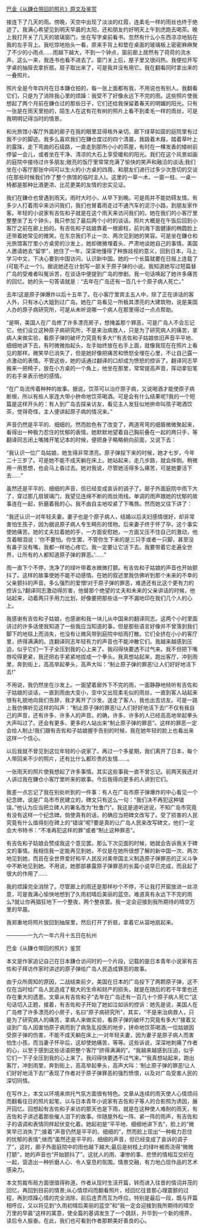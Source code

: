 [巴金《从鎌仓带回的照片》原文及鉴赏](https://www.vrrw.net/wx/8927.html)

接连下了几天的雨。傍晚，天空中出现了淡淡的红霞，连柔毛一样的雨丝也终于绝迹了。我满心希望见到明天早晨的太阳，还和朋友约好明天上午到虎跑去喝茶。晚上我打开关了几天的玻璃窗门，坐在写字桌前看书。忽然有什么小东西凉凉地贴在我的左手背上。我吃惊地抬头一看，原来手背上和垫在桌面的玻璃板上密密麻麻聚了不少的小雨点……雨越下越大，不到一个钟点，窗前廊上居然有了荷荷的流水声。这么一来，我连书也看不进去了。窗门关上后，屋子里又很闷热。我便拉开写字桌的抽屉去拿折扇。扇子取出来了，可是我并没有用它。我在翻看同时拿出来的一叠照片。

照片全是今年四月在日本鎌仓拍的，每一张上面都有我，不用说也有别人。我翻看它们，只是为了消除我心里的烦躁：我受不了好像永远下不完的雨。这些照片使我想起了两个月前在鎌仓过的那些日子，它们还给我保留着春天的明媚的阳光。只有一张是在雨天里拍的，陌生人在这有花有树的照片上看不到柔毛一样的雨丝，可是我明明记得当时的情景。

和光旅馆小客厅外面的廊子在我的眼里显得格外亲切。廊下绿草如茵的庭院里有过我不少的脚迹。我多么喜欢我们在鎌仓度过的四个清晨，我趿着木屐，踏着草叶上的露珠，走下弯曲的石级路，一直走到那所小小的茶屋，有时在一棵发香的矮树前停留一会儿，或者坐在干净、清凉的大石上享受暖和的阳光。我们在这个风景如画的庭院中接待过许多朋友;敞亮的饭厅里常常充满了愉快的笑声和融洽的谈话;我们坐在小客厅那张中间可以生火的小方桌的四周，和朋友们进行过多少次恳切的交谈(在那些时候我们作了整个旅馆的临时主人)。这里的一草一木、一窗一柱、一桌一椅都是那种比酒更浓、比花更美的友情的忠实见证。



我们在鎌仓也曾遇到雨天。雨时大时小，从早下到晚。可是雨并不能妨碍友情。有多少人打着雨伞来访问我们，我们也冒着雨走过不通汽车的泥泞小路，到朋友家作客。年轻的小说家有吉佐和子就是在这个雨天来访问我们的。她在我们的小客厅里整整坐了五个钟头，我只参加了最后两个小时的谈话。照片大概是在午饭后回到小客厅之前在廊上拍的。有吉佐和子姑娘靠着一根廊柱，前刘海下面健康的椭圆脸上还带着她常见的微笑。在东京我们不止一次、两次见到她的笑容。可是坐在鎌仓和光旅馆客厅里小方桌旁的沙发上，她却微微埋着头、严肃地谈她自己的事情。美国人邀请她去“留学”，她住了一年，深深地懂得了种族歧视的意义，回到日本，马上学习中文，下决心要到中国访问，认识新中国。她的一个长篇就要在日报上连载了(可能不止一个)。据说她还在计划写一部关于原子弹的小说。我知道她写过短篇替广岛的受难者叫冤诉苦，在谈话中便提到广岛的惨剧。我一句话唤起了她许多痛苦的回忆。她的头一句答语就是：“去年在广岛还有一百几十个原子病人死亡。”

去年!这是原子弹爆炸以后十五年了。在小客厅里宾主五人中，除了正在讲话的客人外，只有冰心大姐到过广岛。她在广岛看见一所极其漂亮的大建筑物，说是美国人办的原子病研究所，可是从未听说哪一个病人在那里得过一点点帮助。

“是啊，美国人在广岛修了许多漂亮房子，想掩盖那个罪恶，可是广岛人不会忘记它。他们设立这种原子病研究所，不是来治病救人，只是为了研究病人的痛苦，拿病人来做实验，看原子弹的破坏力究竟有多大!”有吉佐和子姑娘依旧声音平平地、细细地讲下去，有时微微抬起头，左手始终放在右手上面，就像我现在在照片上看见的那样。微笑早已消失了，但是她好像把痛苦和愤怒全埋在心里，不让自己露一点激动的表情。不管这些，她的话通过翻译的口却成为愤怒的控诉了。翻译同志早搬来一把椅子，放在小方桌的一个角上，他坐在那里，常常提高声音，挥动拿铅笔的右手来表示他的感情。

“在广岛流传着种种的故事。据说，饮茶可以治疗原子病，又说喝酒才能使原子病断根，所以有些人家连大带小拚命地饮茶喝酒。可是会有什么结果呢?我的一个短篇是这样开头的：有人到广岛去探亲访友，看见主人发狂似地拚命叫孩子喝酒饮茶，觉得奇怪，主人便讲起原子病的情况来。”

声音仍然是平平的、细细的。然而脸色有了改变了，两道弯弯的细眉微微聚起来，看得出一种极力忍住的忧郁的表情。她默默地望着自己胸前叠在一起的两只手，等翻译同志闭上嘴摊开笔记本的时候，便把身子略略俯向前面，又说下去：

“我认识一位广岛姑娘，她生得非常漂亮。原子弹投下来的时候，她才七岁，今年二十三岁了。可是她不能不成天躺在床上。她站起来，走几步路，就会摔倒。稍微用一用思想，也会马上昏过去。她对我说，尽管她活得多么痛苦，可是她要活下去……”

虽然还是平平的、细细的声音，但已经变成哀诉的调子了。廊子外面庭院中雨下大了，穿过那几扇玻璃门，我望见连绵不断的雨丝雨线。单调的雨声跟她的忧郁的故事连在一起，折磨着我的心。我不由自主地咬紧了下嘴唇。然而她又往下讲了：

“我还认识一对年轻夫妻。妻子也是个原子病人，结婚以后夫妇感情很好，却非常害怕生孩子，因为据说原子病人专生畸形的怪物。后来妻子终于怀了孕。这个事实使她痛苦。她的丈夫拉着她的手，一方面安慰她，一方面又压不住自己的激动，他含着眼泪说：‘你不要怕。你生罢，不管你生下来的是三只手或者一只脚，甚至没有鼻子没有嘴，我都一样地心疼它。我一定要让它活下去。我要带着它走遍全世界，让所有的人都知道原子弹的罪恶。’……”

雨一直下个不停，洗净了的绿叶带着水微微打颤。有吉佐和子姑娘的声音也开始颤抖了。这样的故事使她不能不动感情。在她的叙述里我仿佛听到那个未来的不幸的父亲颤抖的声音。多么强烈的爱憎!对于原子弹的罪恶，难道还有比这个更有力的控诉么?翻译同志激动得厉害，他替那个绝望的丈夫和未来的父亲讲话的时候，他站起来，动着两只手用力比划，好像要把那些话一字不漏地印在我们几个人的心上。

我感谢有吉佐和子姑娘，也感谢和我一块儿从中国来的翻译同志。这两个小时里面讲过的许多话使我知道了一些我应当知道的事。但是那些语言好像并不曾落到我们脚下的地毯上而消失，也没有让微风带到庭院中给雨打散。它们全挤在小小的客厅里，挤得满满的。连翻译同志年轻有力的声音也不能冲散它们。我越来越感到压迫，似乎它们一下子全压到我的心上来了。我闷得快要透不过气来。我不但把下嘴唇咬得更紧，我还把右手紧紧地捏成一个拳头。我真想站起来，跑出客厅，冲到雨里，奔到街上，高高举起拳头，高声大叫：“制止原子弹的罪恶!让人们好好地活下去!”

不用说，我仍然坐在沙发上。一面望着廊外下不完的雨，一面静静地倾听有吉佐和子姑娘的谈话，一直到雨由大变小，空中又出现柔毛似的雨丝，一直到客人站起来很有礼貌地向我们告辞，我才离开了沙发。送走了客人，我也出去访友。可是一路上我仿佛听见这样的叫声：“制止原子弹的罪恶!让人们好好地活下去!”不仅有我自己的声音，还有许多、许多人的声音。的确，许多、许多的人已经高高地举起拳头大声叫过了。还会有更多、更多的人站出来“制止原子弹的罪恶”。这样的罪恶一定会给人制止!我们跟有吉佐和子姑娘握手告别的时候，我在她年轻的脸上也看出来这样一个信心。

以后我就不曾见到这位年轻的小说家了。再过一个多星期，我们离开了日本，每个人带回来不少的照片，还有比什么都珍贵的友情……。

一张雨天的照片使我想起了许多事情。其实这些事我一直不曾忘记。前两天我还对人讲过我在鎌仓小客厅里听来的故事。今后我得向更多的人讲到它们。

我差一点忘记了我在别处听到的一件事：有人在广岛市原子弹爆炸的中心看见一个纪念碑，说是广岛市市民建立的，碑文只有这么一句：“我们决不再犯这种错误。”他认为应当把立碑人的署名改为“杜鲁门”。我这是道听途说，不知广岛市究竟有没有这样一个纪念碑。倘使真有的话，的确应当把碑文改写了。受了损害的人民究竟有什么值得刻在碑上的“错误”呢?要是真的让广岛人民来改写碑文，他们一定会大书特书：“不准再犯这样的罪”或者“制止这种罪恶”。

有吉佐和子姑娘会赞成我这个意见罢。那么下次见面的时候，她就会告诉我关于碑文的事情。我相信我一定能再见到她，不仅是在她所很想了解的新中国一次、两次地见到她，而且在全世界爱好和平人民反对美帝国主义制造原子弹罪恶的正义斗争中不断地见到她。不用说，她那部暴露原子弹罪恶的长篇小说早已完成，而且起了很大的作用了……

我的烦躁完全消除了。尽管廊上的雨还是那样吵个不停，不让我打开窗放进一丝凉意，可是我满心愉快地想到了久雨初晴后美丽的蓝空。难道真有永远下不完的雨么?就让你再猖狂地下一个整夜、两个整夜罢。我一定会迎接到我所期待的晴空万里的早晨。

我郑重地将照片放回到抽屉里，然后打开了折扇，拿着它从容地扇起来。

————一九六一年六月十五日在杭州

巴金《从鎌仓带回的照片》鉴赏

本文是作家追记自己在日本鎌仓访问时的一个片段，记载的是日本青年小说家有吉佐和子拜访作家时讲述的原子弹给广岛人民造成罪恶的故事。

由于众所周知的原因，二战结束前夕，美国在日本的广岛投下了两颗原子弹，这不仅在当时给广岛人民造成了极大的生命和财产的损失，就是在随后的若干年里也还存在重大的遗患。文章从有吉佐和子“去年在广岛还有一百几十个原子病人死亡”这句话切入正题，接着，有吉佐和子开始了她如泣如诉的控诉：她先是说，美国人在广岛修了许多漂亮的小房子，名曰“原子病研究所”，其实，“不是来治病救人，只是为了研究病人的痛苦，拿病人来做实验，看原子弹的破坏力究竟有多大!”接着又谈到广岛人因害怕原子病而到了病急乱投医的地步，拼命地饮茶喝酒;一位姑娘因受原子弹的伤害，不能不成天躺在床上;一对年轻夫妻，因为妻子是原子病人而害怕生小孩，而当妻子怀孕后，这却使她痛苦，等等。这些诉说，深深地刺痛了作者的心，以至于感到这些话语把整个客厅“挤得满满的”。“我越来越感到压迫，似乎它们一下子全压到我的心上来了。我闷得快要透不过气来。”“我真想站起来，跑出客厅，冲到雨里，奔到街上，高高举起拳头，高声大叫：‘制止原子弹的罪恶!让人们好好地活下去!’”表现了作者对于原子弹罪恶的强烈愤恨，以及对广岛受害人民的深切同情。

在写作上，本文以环境来烘托气氛方面很有特色。文章从连续的雨天使人心情烦闷而翻看往日的照片起笔，以与日本青年小说家有吉佐和子等人的合影照为诱因，展开回忆。回想起有吉佐和子来访的那天也是下雨，就是在这种使人难耐的雨天，有吉佐和子讲述着那些催人泪下的故事。伴随屋外松一阵、紧一阵的雨声，有吉佐和子的语调和表情同样起伏变化着。她起初是“平平地、细细地讲下去”，脸上的“微笑早已消失了”;接着“声音仍然是平平的、细细的”，然而脸上现出“一种极力忍住的忧郁的表情”;继而“虽然还是平平的、细细的声音，但已经变成了哀诉的调子了”，这时，廊子外面庭院中的雨也越下越大;最后是树枝上的绿叶被雨浇得“微微打颤”，她的声音也“开始颤抖了”。这扰人的雨、凄惨的事、悲愤的情相互交织在一起，营造出一种折磨人心、令人窒息的氛围。情景交融，有力地凸现作品的艺术感染力。

本文剪裁布局方面很值得称道。作者从现时生活开篇，转而进入往昔的情词并茂的回忆，再回到目前的情景;从心情烦闷而翻看照片，经回忆往昔那心理震颤的过程，再到烦躁心情的完全消除，前后连贯而互为呼应。特别是最后一段，既与开篇相呼应，又以将见到“久雨初晴后美丽的蓝空”和“我一定会迎接到我所期待的晴空万里的早晨”这样的寓意，使全篇的基调发生了一个跳跃，升华到一个新的境界，读后令人振奋。在此，我们也可看到作者那颗美好善良的心。

